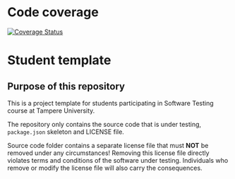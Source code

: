 # Code coverage
[![Coverage Status](https://coveralls.io/repos/github/juholehtimaki/COMP.SE.200-2020-assignment/badge.svg?branch=main)](https://coveralls.io/github/juholehtimaki/COMP.SE.200-2020-assignment?branch=main)

# Student template

## Purpose of this repository

This is a project template for students participating in Software Testing course
at Tampere University.

The repository only contains the source code that is under testing, `package.json` skeleton
and LICENSE file.

Source code folder contains a separate license file that must **NOT** be removed under any circumstances!
Removing this license file directly violates terms and conditions of the software under testing.
Individuals who remove or modify the license file will also carry the consequences.
